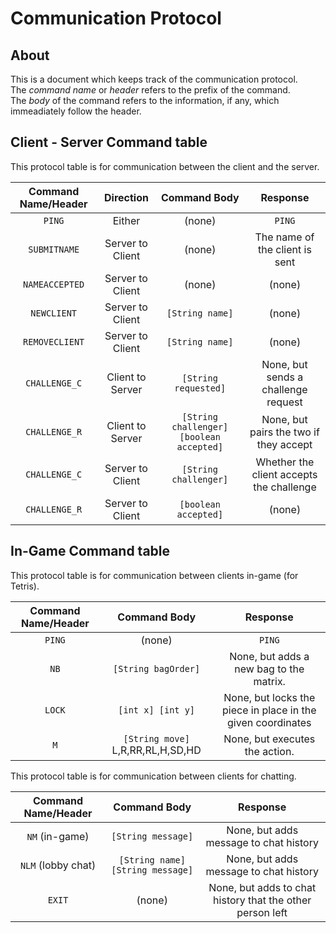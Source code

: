 # Communication Protocol  
## About  
This is a document which keeps track of the communication protocol.    
The _command name_ or _header_ refers to the prefix of the command.  
The _body_ of the command refers to the information, if any, which immeadiately follow the header.  
  
## Client - Server Command table  
This protocol table is for communication between the client and the server.  

|Command Name/Header|Direction       |Command Body                            |Response                                |
|:-----------------:|:--------------:|:--------------------------------------:|:--------------------------------------:|
|`PING`             |Either          |(none)                                  |`PING`                                  |
|`SUBMITNAME`       |Server to Client|(none)                                  |The name of the client is sent          |
|`NAMEACCEPTED`     |Server to Client|(none)                                  |(none)                                  |
|`NEWCLIENT`        |Server to Client|`[String name]`                         |(none)                                  |
|`REMOVECLIENT`     |Server to Client|`[String name]`                         |(none)                                  |
|`CHALLENGE_C`      |Client to Server|`[String requested]`                    |None, but sends a challenge request     |
|`CHALLENGE_R`      |Client to Server|`[String challenger] [boolean accepted]`|None, but pairs the two if they accept  |
|`CHALLENGE_C`      |Server to Client|`[String challenger]`                   |Whether the client accepts the challenge|
|`CHALLENGE_R`      |Server to Client|`[boolean accepted]`                    |(none)                                  |

## In-Game Command table  
This protocol table is for communication between clients in-game (for Tetris).  

|Command Name/Header|Command Body                     |Response                                                   |
|:-----------------:|:-------------------------------:|:---------------------------------------------------------:|
|`PING`             |(none)                           |`PING`                                                     |
|`NB`               |`[String bagOrder]`              |None, but adds a new bag to the matrix.                    |
|`LOCK`             |`[int x] [int y]`                |None, but locks the piece in place in the given coordinates|
|`M`                |`[String move]` L,R,RR,RL,H,SD,HD|None, but executes the action.                             |
  
This protocol table is for communication between clients for chatting.  
  
|Command Name/Header|Command Body                    |Response                                                 |
|:-----------------:|:------------------------------:|:-------------------------------------------------------:|
|`NM` (in-game)     |`[String message]`              |None, but adds message to chat history                   |
|`NLM` (lobby chat) |`[String name] [String message]`|None, but adds message to chat history                   |
|`EXIT`             |(none)                          |None, but adds to chat history that the other person left|

